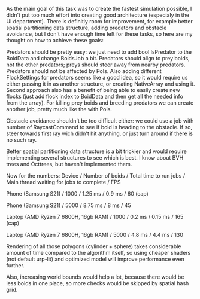 As the main goal of this task was to create the fastest simulation possible, I didn't put too much effort into creating good architecture (especialy in the UI department).
There is definitly room for improvement, for example better spatial partitioning data structure, adding predators and obstacle avoidance, but I don't have enough time left for these tasks, so here are my thought on how to achieve these goals:

Predators should be pretty easy: we just need to add bool IsPredator to the BoidData and change BoidsJob a bit. 
Predators should align to prey boids, not the other predators; preys should steer away from nearby predators. Predators should not be affected by PoIs.
Also adding different FlockSettings for predators seems like a good idea, so it would require us either passing it in as another structure, or creating NativeArray<FlockSettings> and using it. 
Second approach also has a benefit of being able to easily create new flocks (just add flock index to BoidData and then get all the needed info from the array).
For killing prey boids and breeding predators we can create another job, pretty much like the with PoIs.

Obstacle avoidance shouldn't be too difficult either: we could use a job with number of RaycastCommand to see if boid is heading to the obstacle. 
If so, steer towards first ray wich didn't hit anything, or just turn around if there is no such ray.

Better spatial partitioning data structure is a bit trickier and would require implementing several structures to see which is best. 
I know about BVH trees and Octtrees, but haven't implemented them.

Now for the numbers:
Device / Number of boids / Total time to run jobs / Main thread waiting for jobs to complete / FPS

Phone (Samsung S21) / 1000 / 1.25 ms / 0.9 ms / 60 (cap)

Phone (Samsung S21) / 5000 / 8.75 ms / 8 ms / 45

Laptop (AMD Ryzen 7 6800H, 16gb RAM) / 1000 / 0.2 ms / 0.15 ms / 165 (cap)

Laptop (AMD Ryzen 7 6800H, 16gb RAM) / 5000 / 4.8 ms / 4.4 ms / 130

Rendering of all those polygons (cylinder + sphere) takes considerable amount of time compared to the algorithm itself, 
so using cheaper shaders (not default urp-lit) and optimized model will improve performance even further.

Also, increasing world bounds would help a lot, because there would be less boids in one place, so more checks would be skipped by spatial hash grid.
